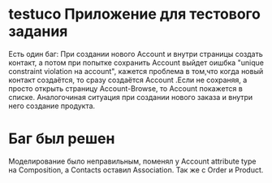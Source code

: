 # testuco Приложение для тестового задания

Есть один баг: 
При создании нового Account и внутри страницы создать контакт, а потом при попытке сохранить Account выйдет оишбка "unique constraint violation на account", кажется проблема в том,что когда новый контакт создаётся, то сразу создаётся Account .Если не сохраняя, а просто открыть страницу Account-Browse, то Account  покажется в списке.
Аналогочиная ситуация при создании нового заказа и внутри него создание продукта.

# Баг был решен

Моделирование было неправильным, поменял у Account attribute type на Composition, а Contacts оставил Association. Так же с Order и Product.
